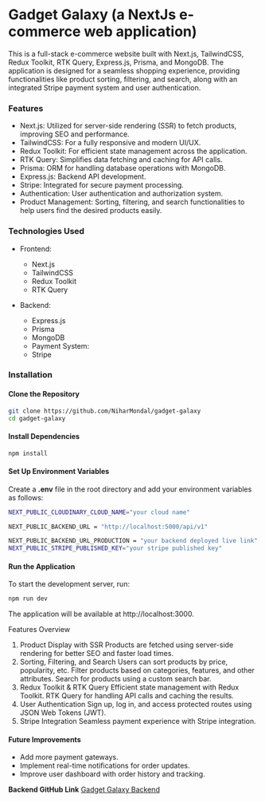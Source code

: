 # Gadget Galaxy (a NextJs e-commerce web application)
This is a full-stack e-commerce website built with Next.js, TailwindCSS, Redux Toolkit, RTK Query, Express.js, Prisma, and MongoDB. The application is designed for a seamless shopping experience, providing functionalities like product sorting, filtering, and search, along with an integrated Stripe payment system and user authentication.

### Features
* Next.js: Utilized for server-side rendering (SSR) to fetch products, improving SEO and performance.
* TailwindCSS: For a fully responsive and modern UI/UX.
* Redux Toolkit: For efficient state management across the application.
* RTK Query: Simplifies data fetching and caching for API calls.
* Prisma: ORM for handling database operations with MongoDB.
* Express.js: Backend API development.
* Stripe: Integrated for secure payment processing.
* Authentication: User authentication and authorization system.
* Product Management: Sorting, filtering, and search functionalities to help users find the desired products easily.
### Technologies Used
* Frontend:
  * Next.js
  * TailwindCSS
  * Redux Toolkit
  * RTK Query

* Backend:
  * Express.js
  * Prisma
  * MongoDB
  * Payment System:
  * Stripe
### Installation
#### Clone the Repository
```bash
git clone https://github.com/NiharMondal/gadget-galaxy
cd gadget-galaxy
```
#### Install Dependencies
```bash
npm install
```
#### Set Up Environment Variables
Create a __.env__ file in the root directory and add your environment variables as follows:

```bash
NEXT_PUBLIC_CLOUDINARY_CLOUD_NAME="your cloud name"

NEXT_PUBLIC_BACKEND_URL = "http://localhost:5000/api/v1"

NEXT_PUBLIC_BACKEND_URL_PRODUCTION = "your backend deployed live link"
NEXT_PUBLIC_STRIPE_PUBLISHED_KEY="your stripe published key"
```
#### Run the Application
To start the development server, run:

```bash
npm run dev
```
The application will be available at http://localhost:3000.

Features Overview
1. Product Display with SSR
Products are fetched using server-side rendering for better SEO and faster load times.
2. Sorting, Filtering, and Search
Users can sort products by price, popularity, etc.
Filter products based on categories, features, and other attributes.
Search for products using a custom search bar.
3. Redux Toolkit & RTK Query
Efficient state management with Redux Toolkit.
RTK Query for handling API calls and caching the results.
4. User Authentication
Sign up, log in, and access protected routes using JSON Web Tokens (JWT).
5. Stripe Integration
Seamless payment experience with Stripe integration.

#### Future Improvements
* Add more payment gateways.
* Implement real-time notifications for order updates.
* Improve user dashboard with order history and tracking.


**Backend GitHub Link**
[Gadget Galaxy Backend](https://github.com/NiharMondal/gadget-galaxy-backend)